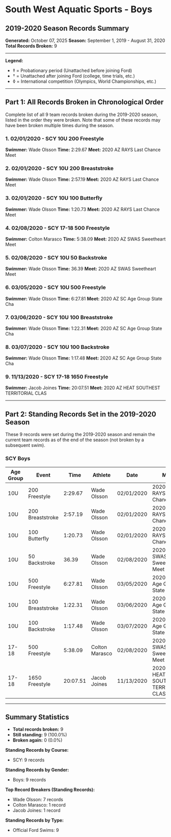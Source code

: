 # South West Aquatic Sports - Boys
## 2019-2020 Season Records Summary

**Generated:** October 07, 2025
**Season:** September 1, 2019 - August 31, 2020
**Total Records Broken:** 9

---

**Legend:**
- ‡ = Probationary period (Unattached before joining Ford)
- † = Unattached after joining Ford (college, time trials, etc.)
- ◊ = International competition (Olympics, World Championships, etc.)

---

## Part 1: All Records Broken in Chronological Order

Complete list of all 9 team records broken during the 2019-2020 season,
listed in the order they were broken. Note that some of these records may have
been broken multiple times during the season.

### 1. 02/01/2020 - SCY 10U 200 Freestyle

**Swimmer:** Wade Olsson
**Time:** 2:29.67
**Meet:** 2020 AZ RAYS Last Chance Meet

### 2. 02/01/2020 - SCY 10U 200 Breaststroke

**Swimmer:** Wade Olsson
**Time:** 2:57.19
**Meet:** 2020 AZ RAYS Last Chance Meet

### 3. 02/01/2020 - SCY 10U 100 Butterfly

**Swimmer:** Wade Olsson
**Time:** 1:20.73
**Meet:** 2020 AZ RAYS Last Chance Meet

### 4. 02/08/2020 - SCY 17-18 500 Freestyle

**Swimmer:** Colton Marasco
**Time:** 5:38.09
**Meet:** 2020 AZ SWAS Sweetheart Meet

### 5. 02/08/2020 - SCY 10U 50 Backstroke

**Swimmer:** Wade Olsson
**Time:** 36.39
**Meet:** 2020 AZ SWAS Sweetheart Meet

### 6. 03/05/2020 - SCY 10U 500 Freestyle

**Swimmer:** Wade Olsson
**Time:** 6:27.81
**Meet:** 2020 AZ SC Age Group State Cha

### 7. 03/06/2020 - SCY 10U 100 Breaststroke

**Swimmer:** Wade Olsson
**Time:** 1:22.31
**Meet:** 2020 AZ SC Age Group State Cha

### 8. 03/07/2020 - SCY 10U 100 Backstroke

**Swimmer:** Wade Olsson
**Time:** 1:17.48
**Meet:** 2020 AZ SC Age Group State Cha

### 9. 11/13/2020 - SCY 17-18 1650 Freestyle

**Swimmer:** Jacob Joines
**Time:** 20:07.51
**Meet:** 2020 AZ HEAT SOUTHEST TERRITORIAL CLAS

---

## Part 2: Standing Records Set in the 2019-2020 Season

These 9 records were set during the 2019-2020 season and remain
the current team records as of the end of the season (not broken by a subsequent swim).

### SCY Boys

| Age Group | Event | Time | Athlete | Date | Meet |
|-----------|-------|------|---------|------|------|
| 10U | 200 Freestyle | 2:29.67 | Wade Olsson | 02/01/2020 | 2020 AZ RAYS Last Chance Meet |
| 10U | 200 Breaststroke | 2:57.19 | Wade Olsson | 02/01/2020 | 2020 AZ RAYS Last Chance Meet |
| 10U | 100 Butterfly | 1:20.73 | Wade Olsson | 02/01/2020 | 2020 AZ RAYS Last Chance Meet |
| 10U | 50 Backstroke | 36.39 | Wade Olsson | 02/08/2020 | 2020 AZ SWAS Sweetheart Meet |
| 10U | 500 Freestyle | 6:27.81 | Wade Olsson | 03/05/2020 | 2020 AZ SC Age Group State Cha |
| 10U | 100 Breaststroke | 1:22.31 | Wade Olsson | 03/06/2020 | 2020 AZ SC Age Group State Cha |
| 10U | 100 Backstroke | 1:17.48 | Wade Olsson | 03/07/2020 | 2020 AZ SC Age Group State Cha |
| 17-18 | 500 Freestyle | 5:38.09 | Colton Marasco | 02/08/2020 | 2020 AZ SWAS Sweetheart Meet |
| 17-18 | 1650 Freestyle | 20:07.51 | Jacob Joines | 11/13/2020 | 2020 AZ HEAT SOUTHEST TERRITORIAL CLAS |


---

## Summary Statistics

- **Total records broken:** 9
- **Still standing:** 9 (100.0%)
- **Broken again:** 0 (0.0%)

**Standing Records by Course:**
- SCY: 9 records

**Standing Records by Gender:**
- Boys: 9 records

**Top Record Breakers (Standing Records):**
- Wade Olsson: 7 records
- Colton Marasco: 1 record
- Jacob Joines: 1 record

**Standing Records by Type:**
- Official Ford Swims: 9
